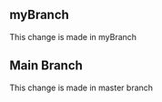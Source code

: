 
## myBranch
This change is made in myBranch 

## Main Branch
This change is made in master branch 

